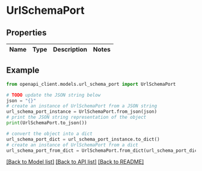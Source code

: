 # UrlSchemaPort


## Properties

Name | Type | Description | Notes
------------ | ------------- | ------------- | -------------

## Example

```python
from openapi_client.models.url_schema_port import UrlSchemaPort

# TODO update the JSON string below
json = "{}"
# create an instance of UrlSchemaPort from a JSON string
url_schema_port_instance = UrlSchemaPort.from_json(json)
# print the JSON string representation of the object
print(UrlSchemaPort.to_json())

# convert the object into a dict
url_schema_port_dict = url_schema_port_instance.to_dict()
# create an instance of UrlSchemaPort from a dict
url_schema_port_from_dict = UrlSchemaPort.from_dict(url_schema_port_dict)
```
[[Back to Model list]](../README.md#documentation-for-models) [[Back to API list]](../README.md#documentation-for-api-endpoints) [[Back to README]](../README.md)


